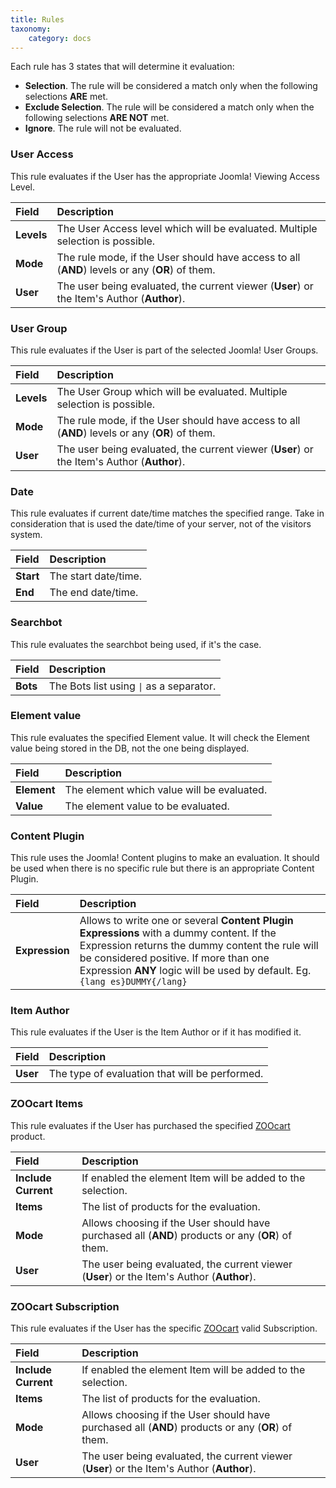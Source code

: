 ```yaml
---
title: Rules
taxonomy:
    category: docs
---
```


Each rule has 3 states that will determine it evaluation:

* **Selection**. The rule will be considered a match only when the following selections **ARE** met.
* **Exclude Selection**. The rule will be considered a match only when the following selections **ARE NOT** met.
* **Ignore**. The rule will not be evaluated.

### User Access

This rule evaluates if the User has the appropriate Joomla! Viewing Access Level.

| Field       | Description |
| :---------- | :---------- |
| **Levels** | The User Access level which will be evaluated. Multiple selection is possible. |
| **Mode** | The rule mode, if the User should have access to all (**AND**) levels or any (**OR**) of them. |
| **User** | The user being evaluated, the current viewer (**User**) or the Item's Author (**Author**). |

### User Group

This rule evaluates if the User is part of the selected Joomla! User Groups.

| Field       | Description |
| :---------- | :---------- |
| **Levels** | The User Group which will be evaluated. Multiple selection is possible. |
| **Mode** | The rule mode, if the User should have access to all (**AND**) levels or any (**OR**) of them. |
| **User** | The user being evaluated, the current viewer (**User**) or the Item's Author (**Author**). |

### Date

This rule evaluates if current date/time matches the specified range. Take in consideration that is used the date/time of your server, not of the visitors system.

| Field       | Description |
| :---------- | :---------- |
| **Start** | The start date/time. |
| **End** | The end date/time. |

### Searchbot

This rule evaluates the searchbot being used, if it's the case.

| Field       | Description |
| :---------- | :---------- |
| **Bots** | The Bots list using <code>\|</code> as a separator. |

### Element value

This rule evaluates the specified Element value. It will check the Element value being stored in the DB, not the one being displayed.

| Field       | Description |
| :---------- | :---------- |
| **Element** | The element which value will be evaluated. |
| **Value** | The element value to be evaluated. |

### Content Plugin

This rule uses the Joomla! Content plugins to make an evaluation. It should be used when there is no specific rule but there is an appropriate Content Plugin.

| Field       | Description |
| :---------- | :---------- |
| **Expression** | Allows to write one or several **Content Plugin Expressions** with a dummy content. If the Expression returns the dummy content the rule will be considered positive. If more than one Expression **ANY** logic will be used by default. Eg. `{lang es}DUMMY{/lang}` |

### Item Author

This rule evaluates if the User is the Item Author or if it has modified it.

| Field       | Description |
| :---------- | :---------- |
| **User** | The type of evaluation that will be performed. |

### ZOOcart Items

This rule evaluates if the User has purchased the specified [ZOOcart](/extensions/zoocart/basics) product.

| Field       | Description |
| :---------- | :---------- |
| **Include Current** | If enabled the element Item will be added to the selection. |
| **Items** | The list of products for the evaluation. |
| **Mode** | Allows choosing if the User should have purchased all (**AND**) products or any (**OR**) of them. |
| **User** | The user being evaluated, the current viewer (**User**) or the Item's Author (**Author**). |

### ZOOcart Subscription

This rule evaluates if the User has the specific [ZOOcart](/extensions/zoocart/basics) valid Subscription.

| Field       | Description |
| :---------- | :---------- |
| **Include Current** | If enabled the element Item will be added to the selection. |
| **Items** | The list of products for the evaluation. |
| **Mode** | Allows choosing if the User should have purchased all (**AND**) products or any (**OR**) of them. |
| **User** | The user being evaluated, the current viewer (**User**) or the Item's Author (**Author**). |
